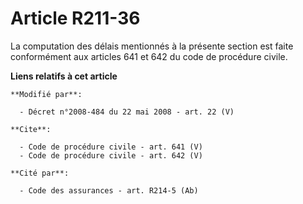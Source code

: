 # Article R211-36

La computation des délais mentionnés à la présente section est faite conformément aux articles 641 et 642 du    code de
procédure civile.

**Liens relatifs à cet article**

	**Modifié par**:

	  - Décret n°2008-484 du 22 mai 2008 - art. 22 (V)

	**Cite**:

	  - Code de procédure civile - art. 641 (V)
	  - Code de procédure civile - art. 642 (V)

	**Cité par**:

	  - Code des assurances - art. R214-5 (Ab)
